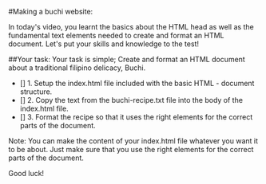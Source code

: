 #Making a buchi website:

In today's video, you learnt the basics about the HTML head as well as the fundamental text elements needed to create and format an HTML document. Let's put your skills and knowledge to the test!

##Your task:
Your task is simple; Create and format an HTML document about a traditional filipino delicacy, Buchi. 

- [] 1. Setup the index.html file included with the basic HTML - document structure. 
- [] 2. Copy the text from the buchi-recipe.txt file into the body of the index.html file. 
- [] 3. Format the recipe so that it uses the right elements for the correct parts of the document. 

Note: You can make the content of your index.html file whatever you want it to be about. Just make sure that you use the right elements for the correct parts of the document. 

Good luck!
